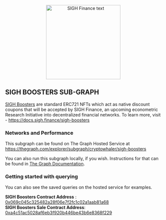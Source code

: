 <p align="center">
<img src="https://user-images.githubusercontent.com/53361416/106990423-3a8ee580-679a-11eb-9094-f275331c0919.png" alt="SIGH Finance text" width="240" height="240">
</p>

## SIGH BOOSTERS SUB-GRAPH
[SIGH Boosters](http://sigh.discount/) are standard ERC721 NFTs which act as native discount coupons that will be accepted by SIGH Finance, an upcoming econometric Research Initiative into decentralized financial networks. To learn more, visit - https://docs.sigh.finance/sigh-boosters

### Networks and Performance
This subgraph can be found on The Graph Hosted Service at https://thegraph.com/explorer/subgraph/cryptowhaler/sigh-boosters

You can also run this subgraph locally, if you wish. Instructions for that can be found in [The Graph Documentation](https://thegraph.com/docs/introduction#what-the-graph-is).

### Getting started with querying
You can also see the saved queries on the hosted service for examples.

<strong>SIGH Boosters Contract Address</strong> :  [0x069c045c325482a28f06e7f2fc1c02a1aab81a68](https://etherscan.io/address/0x069c045c325482a28f06e7f2fc1c02a1aab81a68) <br>
<strong>SIGH Boosters Sale Contract Address</strong>: [0xa4c51ac5028af6eb3f920b446be43b6e8368f229](https://etherscan.io/address/0xa4c51ac5028af6eb3f920b446be43b6e8368f229)
